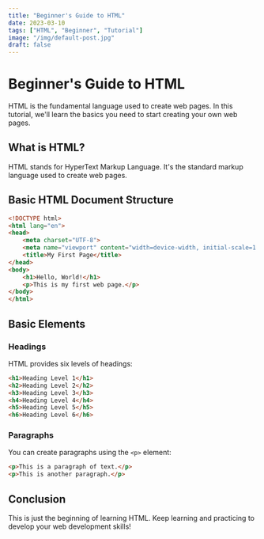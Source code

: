 ```yaml
---
title: "Beginner's Guide to HTML"
date: 2023-03-10
tags: ["HTML", "Beginner", "Tutorial"]
image: "/img/default-post.jpg"
draft: false
---
```


# Beginner's Guide to HTML

HTML is the fundamental language used to create web pages. In this tutorial, we'll learn the basics you need to start creating your own web pages.

## What is HTML?

HTML stands for HyperText Markup Language. It's the standard markup language used to create web pages.

## Basic HTML Document Structure

```html
<!DOCTYPE html>
<html lang="en">
<head>
    <meta charset="UTF-8">
    <meta name="viewport" content="width=device-width, initial-scale=1.0">
    <title>My First Page</title>
</head>
<body>
    <h1>Hello, World!</h1>
    <p>This is my first web page.</p>
</body>
</html>
```

## Basic Elements

### Headings

HTML provides six levels of headings:

```html
<h1>Heading Level 1</h1>
<h2>Heading Level 2</h2>
<h3>Heading Level 3</h3>
<h4>Heading Level 4</h4>
<h5>Heading Level 5</h5>
<h6>Heading Level 6</h6>
```

### Paragraphs

You can create paragraphs using the `<p>` element:

```html
<p>This is a paragraph of text.</p>
<p>This is another paragraph.</p>
```

## Conclusion

This is just the beginning of learning HTML. Keep learning and practicing to develop your web development skills!